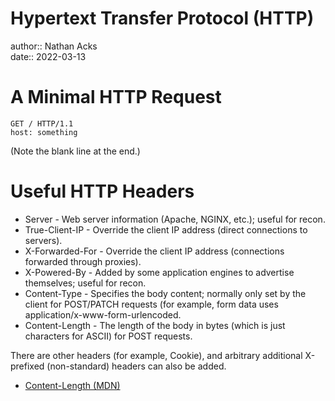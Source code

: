 # Hypertext Transfer Protocol (HTTP)

author:: Nathan Acks  
date:: 2022-03-13

# A Minimal HTTP Request

```http
GET / HTTP/1.1
host: something

```

(Note the blank line at the end.)

# Useful HTTP Headers

* Server - Web server information (Apache, NGINX, etc.); useful for recon.
* True-Client-IP - Override the client IP address (direct connections to servers).
* X-Forwarded-For - Override the client IP address (connections forwarded through proxies).
* X-Powered-By - Added by some application engines to advertise themselves; useful for recon.
* Content-Type - Specifies the body content; normally only set by the client for POST/PATCH requests (for example, form data uses application/x-www-form-urlencoded.
* Content-Length - The length of the body in bytes (which is just characters for ASCII) for POST requests.

There are other headers (for example, Cookie), and arbitrary additional X-prefixed (non-standard) headers can also be added.

* [Content-Length (MDN)](https://developer.mozilla.org/docs/Web/HTTP/Headers/Content-Length)
